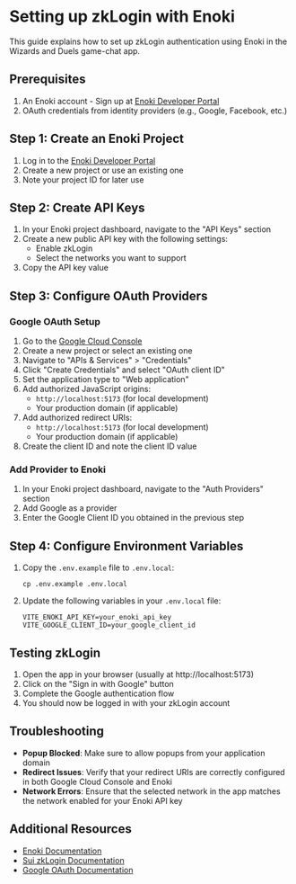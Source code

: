 # Setting up zkLogin with Enoki

This guide explains how to set up zkLogin authentication using Enoki in the Wizards and Duels game-chat app.

## Prerequisites

1. An Enoki account - Sign up at [Enoki Developer Portal](https://portal.enoki.mystenlabs.com)
2. OAuth credentials from identity providers (e.g., Google, Facebook, etc.)

## Step 1: Create an Enoki Project

1. Log in to the [Enoki Developer Portal](https://portal.enoki.mystenlabs.com)
2. Create a new project or use an existing one
3. Note your project ID for later use

## Step 2: Create API Keys

1. In your Enoki project dashboard, navigate to the "API Keys" section
2. Create a new public API key with the following settings:
   - Enable zkLogin
   - Select the networks you want to support
3. Copy the API key value

## Step 3: Configure OAuth Providers

### Google OAuth Setup

1. Go to the [Google Cloud Console](https://console.cloud.google.com/)
2. Create a new project or select an existing one
3. Navigate to "APIs & Services" > "Credentials"
4. Click "Create Credentials" and select "OAuth client ID"
5. Set the application type to "Web application"
6. Add authorized JavaScript origins:
   - `http://localhost:5173` (for local development)
   - Your production domain (if applicable)
7. Add authorized redirect URIs:
   - `http://localhost:5173` (for local development)
   - Your production domain (if applicable)
8. Create the client ID and note the client ID value

### Add Provider to Enoki

1. In your Enoki project dashboard, navigate to the "Auth Providers" section
2. Add Google as a provider
3. Enter the Google Client ID you obtained in the previous step

## Step 4: Configure Environment Variables

1. Copy the `.env.example` file to `.env.local`:
   ```
   cp .env.example .env.local
   ```

2. Update the following variables in your `.env.local` file:
   ```
   VITE_ENOKI_API_KEY=your_enoki_api_key
   VITE_GOOGLE_CLIENT_ID=your_google_client_id
   ```

## Testing zkLogin

1. Open the app in your browser (usually at http://localhost:5173)
2. Click on the "Sign in with Google" button
3. Complete the Google authentication flow
4. You should now be logged in with your zkLogin account

## Troubleshooting

- **Popup Blocked**: Make sure to allow popups from your application domain
- **Redirect Issues**: Verify that your redirect URIs are correctly configured in both Google Cloud Console and Enoki
- **Network Errors**: Ensure that the selected network in the app matches the network enabled for your Enoki API key

## Additional Resources

- [Enoki Documentation](https://docs.enoki.mystenlabs.com/)
- [Sui zkLogin Documentation](https://docs.sui.io/concepts/cryptography/zklogin)
- [Google OAuth Documentation](https://developers.google.com/identity/protocols/oauth2)
